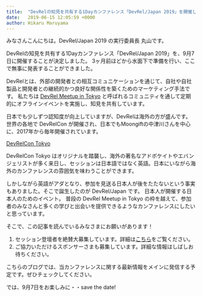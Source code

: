 ```yaml
---
title:  "DevRelの知見を共有する1Dayカンファレンス「DevRel/Japan 2019」を開催します！"
date:   2019-06-15 12:05:59 +0000
author: Hikaru Maruyama
---
```


みなさんこんにちは。DevRel/Japan 2019 の実行委員長 丸山です。
<!--more-->

DevRelの知見を共有する1Dayカンファレンス「DevRel/Japan 2019」を、9月7日に開催することが決定しました。
3ヶ月前ほどから水面下で準備を行い、ここで無事に発表することができました。

DevRelとは、外部の開発者との相互コミュニケーションを通じて、自社や自社製品と開発者との継続的かつ良好な関係性を築くためのマーケティング手法です。
私たちは [DevRel Meetup in Tokyo](https://devrel.connpass.com/) と呼ばれるコミュニティを通して定期的にオフラインイベントを実施し、知見を共有しています。

日本でも少しずつ認知度が向上していますが、DevRelは海外の方が盛んです。
世界の各地で DevRelCon が開催され、日本でもMoongiftの中津川さんを中心に、2017年から毎年開催されています。

[DevRelCon Tokyo](https://tokyo-2019.devrel.net/)

DevRelCon Tokyo はオリジナルを踏襲し、海外の著名なアドボケイトやエバンジェリストが多く来日し、セッションは日本語ではなく英語。日本にいながら海外のカンファレンスの雰囲気を味わうことができます。

しかしながら英語がアダとなり、参加を見送る日本人が後をたたないという事実もありました。そこで誕生したのが DevRel/Japan です。
日本人が開催する日本人のためのイベント。
普段の DevRel Meetup in Tokyo の枠を越えて、参加者のみなさんと多くの学びと出会いを提供できるようなカンファレンスにしたいと思っています。

そこで、この記事を読んでいるみなさまにお願いがあります！

1. セッション登壇者を絶賛大募集しています。詳細は[こちら](https://www.papercall.io/events/2305/)をご覧ください。
1. ご協力いただけるスポンサーさまも募集しています。詳細な情報はしばしお待ちください。

こちらのブログでは、当カンファレンスに関する最新情報をメインに発信する予定です。ぜひチェックしてください。

では、9月7日をお楽しみに・・save the date!
